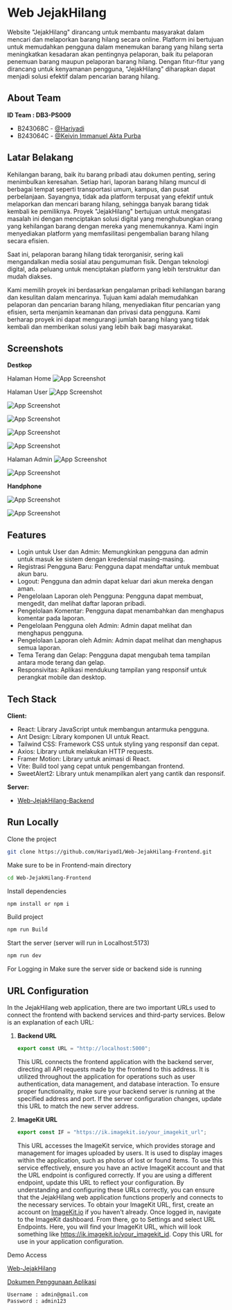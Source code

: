 # Web JejakHilang

Website "JejakHilang" dirancang untuk membantu masyarakat dalam mencari dan melaporkan barang hilang secara online. Platform ini bertujuan untuk memudahkan pengguna dalam menemukan barang yang hilang serta meningkatkan kesadaran akan pentingnya pelaporan, baik itu pelaporan penemuan barang maupun pelaporan barang hilang. Dengan fitur-fitur yang dirancang untuk kenyamanan pengguna, "JejakHilang" diharapkan dapat menjadi solusi efektif dalam pencarian barang hilang.

## About Team

**ID Team : DB3-PS009**
- B243068C - [@Hariyadi](https://github.com/hariyad1)
- B243064C - [@Keivin Immanuel Akta Purba](https://github.com/hariyad1)

## Latar Belakang

Kehilangan barang, baik itu barang pribadi atau dokumen penting, sering menimbulkan keresahan. Setiap hari, laporan barang hilang muncul di berbagai tempat seperti transportasi umum, kampus, dan pusat perbelanjaan. Sayangnya, tidak ada platform terpusat yang efektif untuk melaporkan dan mencari barang hilang, sehingga banyak barang tidak kembali ke pemiliknya.
Proyek "JejakHilang" bertujuan untuk mengatasi masalah ini dengan menciptakan solusi digital yang menghubungkan orang yang kehilangan barang dengan mereka yang menemukannya. Kami ingin menyediakan platform yang memfasilitasi pengembalian barang hilang secara efisien.

Saat ini, pelaporan barang hilang tidak terorganisir, sering kali mengandalkan media sosial atau pengumuman fisik. Dengan teknologi digital, ada peluang untuk menciptakan platform yang lebih terstruktur dan mudah diakses.

Kami memilih proyek ini berdasarkan pengalaman pribadi kehilangan barang dan kesulitan dalam mencarinya. Tujuan kami adalah memudahkan pelaporan dan pencarian barang hilang, menyediakan fitur pencarian yang efisien, serta menjamin keamanan dan privasi data pengguna. Kami berharap proyek ini dapat mengurangi jumlah barang hilang yang tidak kembali dan memberikan solusi yang lebih baik bagi masyarakat.

## Screenshots
**Destkop**

Halaman Home
![App Screenshot](https://ik.imagekit.io/jejakhilang/Untitled%20design123.png?updatedAt=1733230034071)

Halaman User
![App Screenshot](https://ik.imagekit.io/jejakhilang/profile.png?updatedAt=1733221569278)

![App Screenshot](https://ik.imagekit.io/jejakhilang/create.jpg?updatedAt=1733221569256)

![App Screenshot](https://ik.imagekit.io/jejakhilang/laporan%20saya.png?updatedAt=1733221569275)

![App Screenshot](https://ik.imagekit.io/jejakhilang/daftar%20laporan1.png?updatedAt=1733221569490)

![App Screenshot](https://ik.imagekit.io/jejakhilang/detail%20laporan.png?updatedAt=1733221569585)

Halaman Admin
![App Screenshot](https://ik.imagekit.io/jejakhilang/admin%20post%20management.png?updatedAt=1733221569208)

![App Screenshot](https://ik.imagekit.io/jejakhilang/admin%20user%20management.png?updatedAt=1733221569492)

**Handphone**

![App Screenshot](https://ik.imagekit.io/jejakhilang/halaman%20responsif%20mobile1.png?updatedAt=1733231427498)

![App Screenshot](https://ik.imagekit.io/jejakhilang/responsif%20mobile2.png?updatedAt=1733232469308)

## Features

- Login untuk User dan Admin: Memungkinkan pengguna dan admin untuk masuk ke sistem dengan kredensial masing-masing.
- Registrasi Pengguna Baru: Pengguna dapat mendaftar untuk membuat akun baru.
- Logout: Pengguna dan admin dapat keluar dari akun mereka dengan aman.
- Pengelolaan Laporan oleh Pengguna: Pengguna dapat membuat, mengedit, dan melihat daftar laporan pribadi.
- Pengelolaan Komentar: Pengguna dapat menambahkan dan menghapus komentar pada laporan.
- Pengelolaan Pengguna oleh Admin: Admin dapat melihat dan menghapus pengguna.
- Pengelolaan Laporan oleh Admin: Admin dapat melihat dan menghapus semua laporan.
- Tema Terang dan Gelap: Pengguna dapat mengubah tema tampilan antara mode terang dan gelap.
- Responsivitas: Aplikasi mendukung tampilan yang responsif untuk perangkat mobile dan desktop.

## Tech Stack

**Client:** 
- React: Library JavaScript untuk membangun antarmuka pengguna.
- Ant Design: Library komponen UI untuk React.
- Tailwind CSS: Framework CSS untuk styling yang responsif dan cepat.
- Axios: Library untuk melakukan HTTP requests.
- Framer Motion: Library untuk animasi di React.
- Vite: Build tool yang cepat untuk pengembangan frontend.
- SweetAlert2: Library untuk menampilkan alert yang cantik dan responsif.

**Server:**
- [Web-JejakHilang-Backend](https://github.com/Hariyad1/Web-JejakHilang-Backend.git)

## Run Locally

Clone the project

```bash
git clone https://github.com/Hariyad1/Web-JejakHilang-Frontend.git
```

Make sure to be in Frontend-main directory

```bash
cd Web-JejakHilang-Frontend
```

Install dependencies

```bash
npm install or npm i
```
Build project

```bash
npm run Build
```

Start the server (server will run in Localhost:5173)

```bash
npm run dev
```

For Logging in Make sure the server side or backend side is running

## URL Configuration

In the JejakHilang web application, there are two important URLs used to connect the frontend with backend services and third-party services. Below is an explanation of each URL:

1. **Backend URL**

   ```javascript
   export const URL = "http://localhost:5000";
   ```

   This URL connects the frontend application with the backend server, directing all API requests made by the frontend to this address. It is utilized throughout the application for operations such as user authentication, data management, and database interaction. To ensure proper functionality, make sure your backend server is running at the specified address and port. If the server configuration changes, update this URL to match the new server address.

2. **ImageKit URL**

   ```javascript
   export const IF = "https://ik.imagekit.io/your_imagekit_url";
   ```

   This URL accesses the ImageKit service, which provides storage and management for images uploaded by users. It is used to display images within the application, such as photos of lost or found items. To use this service effectively, ensure you have an active ImageKit account and that the URL endpoint is configured correctly. If you are using a different endpoint, update this URL to reflect your configuration. By understanding and configuring these URLs correctly, you can ensure that the JejakHilang web application functions properly and connects to the necessary services.
   To obtain your ImageKit URL, first, create an account on [ImageKit.io](https://imagekit.io/) if you haven't already. Once logged in, navigate to the ImageKit dashboard. From there, go to Settings and select URL Endpoints. Here, you will find your ImageKit URL, which will look something like https://ik.imagekit.io/your_imagekit_id. Copy this URL for use in your application configuration.

Demo Access

[Web-JejakHilang](https://)

[Dokumen Penggunaan Aplikasi](https://youtu.be/)

```bash
Username : admin@gmail.com
Password : admin123
```
